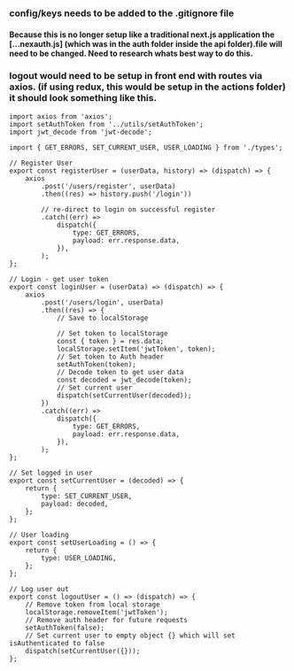 ### config/keys needs to be added to the .gitignore file

#### Because this is no longer setup like a traditional next.js application the [...nexauth.js] (which was in the auth folder inside the api folder).file will need to be changed. Need to research whats best way to do this.

### logout would need to be setup in front end with routes via axios. (if using redux, this would be setup in the actions folder) it should look something like this.

```
import axios from 'axios';
import setAuthToken from '../utils/setAuthToken';
import jwt_decode from 'jwt-decode';

import { GET_ERRORS, SET_CURRENT_USER, USER_LOADING } from './types';

// Register User
export const registerUser = (userData, history) => (dispatch) => {
	axios
		.post('/users/register', userData)
		.then((res) => history.push('/login'))

		// re-direct to login on successful register
		.catch((err) =>
			dispatch({
				type: GET_ERRORS,
				payload: err.response.data,
			}),
		);
};

// Login - get user token
export const loginUser = (userData) => (dispatch) => {
	axios
		.post('/users/login', userData)
		.then((res) => {
			// Save to localStorage

			// Set token to localStorage
			const { token } = res.data;
			localStorage.setItem('jwtToken', token);
			// Set token to Auth header
			setAuthToken(token);
			// Decode token to get user data
			const decoded = jwt_decode(token);
			// Set current user
			dispatch(setCurrentUser(decoded));
		})
		.catch((err) =>
			dispatch({
				type: GET_ERRORS,
				payload: err.response.data,
			}),
		);
};

// Set logged in user
export const setCurrentUser = (decoded) => {
	return {
		type: SET_CURRENT_USER,
		payload: decoded,
	};
};

// User loading
export const setUserLoading = () => {
	return {
		type: USER_LOADING,
	};
};

// Log user out
export const logoutUser = () => (dispatch) => {
	// Remove token from local storage
	localStorage.removeItem('jwtToken');
	// Remove auth header for future requests
	setAuthToken(false);
	// Set current user to empty object {} which will set isAuthenticated to false
	dispatch(setCurrentUser({}));
};
```
